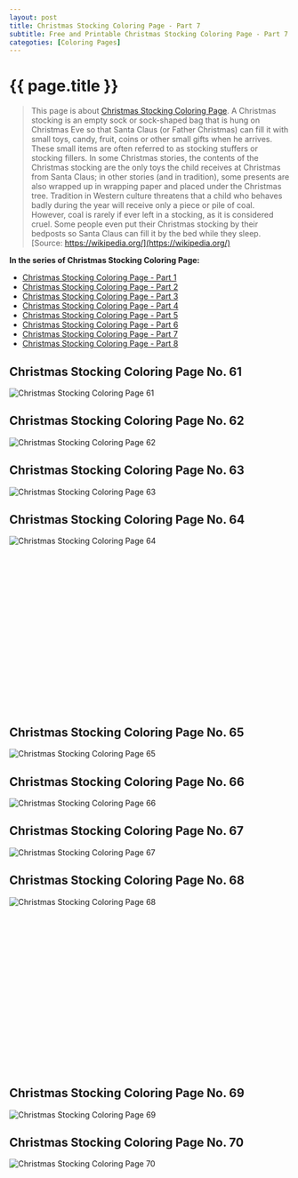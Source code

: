 ```yaml
---
layout: post
title: Christmas Stocking Coloring Page - Part 7
subtitle: Free and Printable Christmas Stocking Coloring Page - Part 7
categoties: [Coloring Pages]
---
```

{{ page.title }}
================
> This page is about [Christmas Stocking Coloring Page](https://freecoloringpages.github.io/). A Christmas stocking is an empty sock or sock-shaped bag that is hung on Christmas Eve so that Santa Claus (or Father Christmas) can fill it with small toys, candy, fruit, coins or other small gifts when he arrives. These small items are often referred to as stocking stuffers or stocking fillers. In some Christmas stories, the contents of the Christmas stocking are the only toys the child receives at Christmas from Santa Claus; in other stories (and in tradition), some presents are also wrapped up in wrapping paper and placed under the Christmas tree. Tradition in Western culture threatens that a child who behaves badly during the year will receive only a piece or pile of coal. However, coal is rarely if ever left in a stocking, as it is considered cruel. Some people even put their Christmas stocking by their bedposts so Santa Claus can fill it by the bed while they sleep. [Source: https://wikipedia.org/](https://wikipedia.org/)

**In the series of Christmas Stocking Coloring Page:**

* [Christmas Stocking Coloring Page - Part 1](https://freecoloringpages.github.io/2017/11/21/Christmas-Stocking-Coloring-Page-part-1.html)
* [Christmas Stocking Coloring Page - Part 2](https://freecoloringpages.github.io/2017/11/21/Christmas-Stocking-Coloring-Page-part-2.html)
* [Christmas Stocking Coloring Page - Part 3](https://freecoloringpages.github.io/2017/11/21/Christmas-Stocking-Coloring-Page-part-3.html)
* [Christmas Stocking Coloring Page - Part 4](https://freecoloringpages.github.io/2017/11/21/Christmas-Stocking-Coloring-Page-part-4.html)
* [Christmas Stocking Coloring Page - Part 5](https://freecoloringpages.github.io/2017/11/21/Christmas-Stocking-Coloring-Page-part-5.html)
* [Christmas Stocking Coloring Page - Part 6](https://freecoloringpages.github.io/2017/11/21/Christmas-Stocking-Coloring-Page-part-6.html)
* [Christmas Stocking Coloring Page - Part 7](https://freecoloringpages.github.io/2017/11/21/Christmas-Stocking-Coloring-Page-part-7.html)
* [Christmas Stocking Coloring Page - Part 8](https://freecoloringpages.github.io/2017/11/21/Christmas-Stocking-Coloring-Page-part-8.html)

## Christmas Stocking Coloring Page No. 61
![Christmas Stocking Coloring Page 61](https://freecoloringpages.github.io/img/Christmas-Stocking-Coloring-Page%20(61).jpg "Christmas Stocking Coloring Page 61")

## Christmas Stocking Coloring Page No. 62
![Christmas Stocking Coloring Page 62](https://freecoloringpages.github.io/img/Christmas-Stocking-Coloring-Page%20(62).jpg "Christmas Stocking Coloring Page 62")

## Christmas Stocking Coloring Page No. 63
![Christmas Stocking Coloring Page 63](https://freecoloringpages.github.io/img/Christmas-Stocking-Coloring-Page%20(63).jpg "Christmas Stocking Coloring Page 63")

## Christmas Stocking Coloring Page No. 64
![Christmas Stocking Coloring Page 64](https://freecoloringpages.github.io/img/Christmas-Stocking-Coloring-Page%20(64).jpg "Christmas Stocking Coloring Page 64")

<script async src="//pagead2.googlesyndication.com/pagead/js/adsbygoogle.js"></script><!-- Texxtonly --><ins class="adsbygoogle" style="display:inline-block;width:336px;height:280px" data-ad-client="ca-pub-6753140515841889" data-ad-slot="3207852233"></ins><script>(adsbygoogle = window.adsbygoogle || []).push({}); </script>

## Christmas Stocking Coloring Page No. 65
![Christmas Stocking Coloring Page 65](https://freecoloringpages.github.io/img/Christmas-Stocking-Coloring-Page%20(65).jpg "Christmas Stocking Coloring Page 65")

## Christmas Stocking Coloring Page No. 66
![Christmas Stocking Coloring Page 66](https://freecoloringpages.github.io/img/Christmas-Stocking-Coloring-Page%20(66).jpg "Christmas Stocking Coloring Page 66")

## Christmas Stocking Coloring Page No. 67
![Christmas Stocking Coloring Page 67](https://freecoloringpages.github.io/img/Christmas-Stocking-Coloring-Page%20(67).jpg "Christmas Stocking Coloring Page 67")

## Christmas Stocking Coloring Page No. 68
![Christmas Stocking Coloring Page 68](https://freecoloringpages.github.io/img/Christmas-Stocking-Coloring-Page%20(68).jpg "Christmas Stocking Coloring Page 68")

<script async src="//pagead2.googlesyndication.com/pagead/js/adsbygoogle.js"></script><!-- Texxtonly --><ins class="adsbygoogle" style="display:inline-block;width:336px;height:280px" data-ad-client="ca-pub-6753140515841889" data-ad-slot="3207852233"></ins><script>(adsbygoogle = window.adsbygoogle || []).push({}); </script>

## Christmas Stocking Coloring Page No. 69
![Christmas Stocking Coloring Page 69](https://freecoloringpages.github.io/img/Christmas-Stocking-Coloring-Page%20(69).jpg "Christmas Stocking Coloring Page 69")

## Christmas Stocking Coloring Page No. 70
![Christmas Stocking Coloring Page 70](https://freecoloringpages.github.io/img/Christmas-Stocking-Coloring-Page%20(70).jpg "Christmas Stocking Coloring Page 70")

